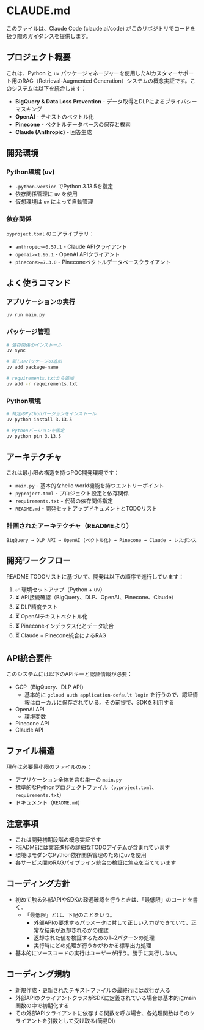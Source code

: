 # CLAUDE.md

このファイルは、Claude Code (claude.ai/code) がこのリポジトリでコードを扱う際のガイダンスを提供します。

## プロジェクト概要

これは、Python と `uv` パッケージマネージャーを使用したAIカスタマーサポート用のRAG（Retrieval-Augmented Generation）システムの概念実証です。このシステムは以下を統合します：

- **BigQuery & Data Loss Prevention** - データ取得とDLPによるプライバシーマスキング
- **OpenAI** - テキストのベクトル化
- **Pinecone** - ベクトルデータベースの保存と検索
- **Claude (Anthropic)** - 回答生成

## 開発環境

### Python環境 (uv)
- `.python-version` でPython 3.13.5を指定
- 依存関係管理に `uv` を使用
- 仮想環境は `uv` によって自動管理

### 依存関係
`pyproject.toml` のコアライブラリ：
- `anthropic>=0.57.1` - Claude APIクライアント
- `openai>=1.95.1` - OpenAI APIクライアント
- `pinecone>=7.3.0` - Pineconeベクトルデータベースクライアント

## よく使うコマンド

### アプリケーションの実行
```bash
uv run main.py
```

### パッケージ管理
```bash
# 依存関係のインストール
uv sync

# 新しいパッケージの追加
uv add package-name

# requirements.txtから追加
uv add -r requirements.txt
```

### Python環境
```bash
# 特定のPythonバージョンをインストール
uv python install 3.13.5

# Pythonバージョンを固定
uv python pin 3.13.5
```

## アーキテクチャ

これは最小限の構造を持つPOC開発環境です：

- `main.py` - 基本的なhello world機能を持つエントリーポイント
- `pyproject.toml` - プロジェクト設定と依存関係
- `requirements.txt` - 代替の依存関係指定
- `README.md` - 開発セットアップドキュメントとTODOリスト

### 計画されたアーキテクチャ（READMEより）
```
BigQuery → DLP API → OpenAI (ベクトル化) → Pinecone → Claude → レスポンス
```

## 開発ワークフロー

README TODOリストに基づいて、開発は以下の順序で進行しています：
1. ✅ 環境セットアップ（Python + uv）
2. ⏳ API接続確認（BigQuery、DLP、OpenAI、Pinecone、Claude）
3. ⏳ DLP精度テスト
4. ⏳ OpenAIテキストベクトル化
5. ⏳ Pineconeインデックス化とデータ統合
6. ⏳ Claude + Pinecone統合によるRAG

## API統合要件

このシステムには以下のAPIキーと認証情報が必要：
- GCP（BigQuery、DLP API）
  - 基本的に `gcloud auth application-default login` を行うので、認証情報はローカルに保存されている。その前提で、SDKを利用する
- OpenAI API
  - 環境変数
- Pinecone API
- Claude API

## ファイル構造

現在は必要最小限のファイルのみ：
- アプリケーション全体を含む単一の `main.py`
- 標準的なPythonプロジェクトファイル（`pyproject.toml`、`requirements.txt`）
- ドキュメント（`README.md`）

## 注意事項

- これは開発初期段階の概念実証です
- READMEには実装進捗の詳細なTODOアイテムが含まれています
- 環境はモダンなPython依存関係管理のためにuvを使用
- 各サービス間のRAGパイプライン統合の検証に焦点を当てています

## コーディング方針 

- 初めて触る外部APIやSDKの疎通確認を行うときは、「最低限」のコードを書く。
  - 「最低限」とは、下記のことをいう。
    - 外部APIの要求するパラメータに対して正しい入力ができていて、正常な結果が返却されるかの確認
    - 返却された値を検証するための1~2パターンの処理
    - 実行時にどの処理が行うかがわかる標準出力処理
- 基本的にソースコードの実行はユーザーが行う。勝手に実行しない。

## コーディング規約

- 新規作成・更新されたテキストファイルの最終行には改行が入る
- 外部APIのクライアントクラスがSDKに定義されている場合は基本的にmain関数の中で初期化する
- その外部APIクライアントに依存する関数を呼ぶ場合、各処理関数はそのクライアントを引数として受け取る(簡易DI)
